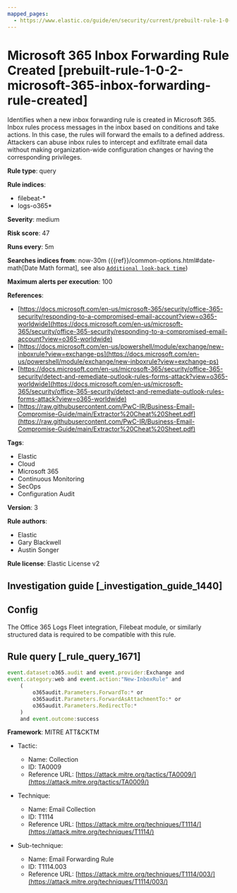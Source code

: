 ```yaml
---
mapped_pages:
  - https://www.elastic.co/guide/en/security/current/prebuilt-rule-1-0-2-microsoft-365-inbox-forwarding-rule-created.html
---
```


# Microsoft 365 Inbox Forwarding Rule Created [prebuilt-rule-1-0-2-microsoft-365-inbox-forwarding-rule-created]

Identifies when a new inbox forwarding rule is created in Microsoft 365. Inbox rules process messages in the inbox based on conditions and take actions. In this case, the rules will forward the emails to a defined address. Attackers can abuse inbox rules to intercept and exfiltrate email data without making organization-wide configuration changes or having the corresponding privileges.

**Rule type**: query

**Rule indices**:

* filebeat-*
* logs-o365*

**Severity**: medium

**Risk score**: 47

**Runs every**: 5m

**Searches indices from**: now-30m ({{ref}}/common-options.html#date-math[Date Math format], see also [`Additional look-back time`](docs-content://solutions/security/detect-and-alert/create-detection-rule.md#rule-schedule))

**Maximum alerts per execution**: 100

**References**:

* [https://docs.microsoft.com/en-us/microsoft-365/security/office-365-security/responding-to-a-compromised-email-account?view=o365-worldwide](https://docs.microsoft.com/en-us/microsoft-365/security/office-365-security/responding-to-a-compromised-email-account?view=o365-worldwide)
* [https://docs.microsoft.com/en-us/powershell/module/exchange/new-inboxrule?view=exchange-ps](https://docs.microsoft.com/en-us/powershell/module/exchange/new-inboxrule?view=exchange-ps)
* [https://docs.microsoft.com/en-us/microsoft-365/security/office-365-security/detect-and-remediate-outlook-rules-forms-attack?view=o365-worldwide](https://docs.microsoft.com/en-us/microsoft-365/security/office-365-security/detect-and-remediate-outlook-rules-forms-attack?view=o365-worldwide)
* [https://raw.githubusercontent.com/PwC-IR/Business-Email-Compromise-Guide/main/Extractor%20Cheat%20Sheet.pdf](https://raw.githubusercontent.com/PwC-IR/Business-Email-Compromise-Guide/main/Extractor%20Cheat%20Sheet.pdf)

**Tags**:

* Elastic
* Cloud
* Microsoft 365
* Continuous Monitoring
* SecOps
* Configuration Audit

**Version**: 3

**Rule authors**:

* Elastic
* Gary Blackwell
* Austin Songer

**Rule license**: Elastic License v2

## Investigation guide [_investigation_guide_1440]

## Config

The Office 365 Logs Fleet integration, Filebeat module, or similarly structured data is required to be compatible with this rule.

## Rule query [_rule_query_1671]

```js
event.dataset:o365.audit and event.provider:Exchange and
event.category:web and event.action:"New-InboxRule" and
    (
        o365audit.Parameters.ForwardTo:* or
        o365audit.Parameters.ForwardAsAttachmentTo:* or
        o365audit.Parameters.RedirectTo:*
    )
    and event.outcome:success
```

**Framework**: MITRE ATT&CKTM

* Tactic:

    * Name: Collection
    * ID: TA0009
    * Reference URL: [https://attack.mitre.org/tactics/TA0009/](https://attack.mitre.org/tactics/TA0009/)

* Technique:

    * Name: Email Collection
    * ID: T1114
    * Reference URL: [https://attack.mitre.org/techniques/T1114/](https://attack.mitre.org/techniques/T1114/)

* Sub-technique:

    * Name: Email Forwarding Rule
    * ID: T1114.003
    * Reference URL: [https://attack.mitre.org/techniques/T1114/003/](https://attack.mitre.org/techniques/T1114/003/)



